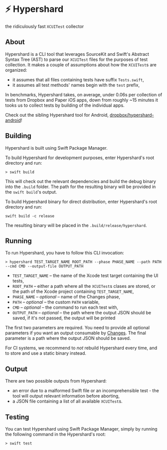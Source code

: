 # ⚡ Hypershard
the ridiculously fast `XCUITest` collector

## About

Hypershard is a CLI tool that leverages SourceKit and Swift's Abstract Syntax Tree (AST) to parse our `XCUITest` files for the purposes of test collection. It makes a couple of assumptions about how the `XCUITest`s are organized:
 - it assumes that all files containing tests have suffix `Tests.swift`,
 - it assumes all test methods' names begin with the `test` prefix,

In benchmarks, Hypershard takes, on average, under 0.06s per collection of tests from Dropbox and Paper iOS apps, down from roughly ~15 minutes it tooks us to collect tests by building of the individual apps.

Check out the sibling Hypershard tool for Android, [dropbox/hypershard-android](https://github.com/dropbox/hypershard-android)!

## Building
Hypershard is built using Swift Package Manager.

To build Hypershard for development purposes, enter Hypershard's root directory and run:

```> swift build```

This will check out the relevant dependencies and build the debug binary into the `.build` folder. The path for the resulting binary will be provided in the `swift build`'s output.

To build Hypershard binary for direct distribution, enter Hypershard's root directory and run:

```swift build -c release```

The resulting binary will be placed in the `.build/release/hypershard`.

## Running
To run Hypershard, you have to follow this CLI invocation:

`> hypershard TEST_TARGET_NAME ROOT_PATH --phase PHASE_NAME --path PATH --cmd CMD --output-file OUTPUT_PATH`

 - `TEST_TARGET_NAME` – the name of the Xcode test target containing the UI tests,
 - `ROOT_PATH` – either a path where all the `XCUITest`s clases are stored, or the path of the Xcode project containing `TEST_TARGET_NAME`,
 - `PHASE_NAME` – *optional* – name of the Changes phase,
 - `PATH` – *optional* – the custom `PATH` variable,
 - `CMD` – *optional* – the command to run each test with,
 - `OUTPUT_PATH` – *optional* – the path where the output JSON should be saved, if it's not passed, the output will be printed

The first two parameters are required. You need to provide all optional parameters if you want an output consumable by [Changes](https://github.com/dropbox/changes). The final parameter is a path where the output JSON should be saved.

For CI systems, we recommend to *not* rebuild Hypershard every time, and to store and use a static binary instead.

## Output
There are two possible outputs from Hypershard:
 - an error due to a malformed Swift file or an incomprehensible test - the tool will output relevant information before aborting,
 - a JSON file containing a list of all available `XCUITest`s.

## Testing
You can test Hypershard using Swift Package Manager, simply by running the following command in the Hypershard's root:

```> swift test```
